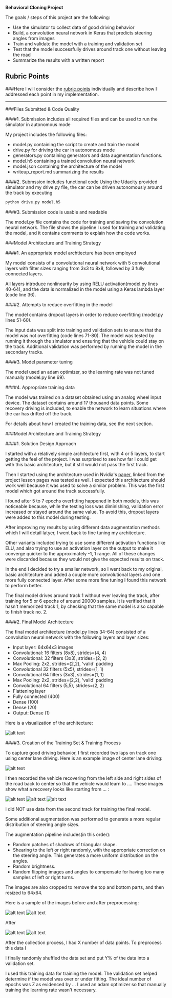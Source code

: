 
**Behavioral Cloning Project**

The goals / steps of this project are the following:
* Use the simulator to collect data of good driving behavior
* Build, a convolution neural network in Keras that predicts steering angles from images
* Train and validate the model with a training and validation set
* Test that the model successfully drives around track one without leaving the road
* Summarize the results with a written report


[//]: # (Image References)

[image1]: ./img/model.png "Model Visualization"
[image2]: ./examples/placeholder.png "Grayscaling"
[image3]: ./examples/placeholder_small.png "Recovery Image"
[image4]: ./examples/placeholder_small.png "Recovery Image"
[image5]: ./examples/placeholder_small.png "Recovery Image"
[image6]: ./examples/normal.png "Normal Image"
[image7]: ./examples/augmented.png "Augmented Image"
[image8]: ./img/histogram_before.png "Histogram before augmentation"
[image9]: ./img/histogram_after.png "Histogram after augmentation"

## Rubric Points
###Here I will consider the [rubric points](https://review.udacity.com/#!/rubrics/432/view) individually and describe how I addressed each point in my implementation.  

---
###Files Submitted & Code Quality

####1. Submission includes all required files and can be used to run the simulator in autonomous mode

My project includes the following files:
* model.py containing the script to create and train the model
* drive.py for driving the car in autonomous mode
* generators.py containing generators and data augmentation functions.
* model.h5 containing a trained convolution neural network 
* model.json containing the architecture of the model
* writeup_report.md summarizing the results

####2. Submssion includes functional code
Using the Udacity provided simulator and my drive.py file, the car can be driven autonomously around the track by executing 
```sh
python drive.py model.h5
```

####3. Submission code is usable and readable

The model.py file contains the code for training and saving the convolution neural network. The file shows the pipeline I used for training and validating the model, and it contains comments to explain how the code works.

###Model Architecture and Training Strategy

####1. An appropriate model archtiecture has been employed

My model consists of a convolutional neural network with 5 convolutional layers with filter sizes ranging from 3x3 to 8x8, followed by 3 fully connected layers.

All layers introduce nonlinearity by using RELU activation(model.py lines 40-64), and the data is normalized in the model using a Keras lambda layer (code line 36). 

####2. Attempts to reduce overfitting in the model

The model contains dropout layers in order to reduce overfitting (model.py lines 51-60). 

The input data was split into training and validation  sets to ensure that the model was not overfitting (code lines 71-80).
The model was tested by running it through the simulator and ensuring that the vehicle could stay on the track. Additional validation was performed by running the model in the secondary tracks.

####3. Model parameter tuning

The model used an adam optimizer, so the learning rate was not tuned manually (model.py line 69).

####4. Appropriate training data

The model was trained on a dataset obtained using an analog wheel input device. The dataset contains around 17 thousand data points. Some recovery driving is included, to enable the network to learn situations where
the car has drifted off the track.

For details about how I created the training data, see the next section. 

###Model Architecture and Training Strategy

####1. Solution Design Approach

I started with a relatively simple architecture first, with 4 or 5 layers, to start getting the feel of the project. I was surprised to see how far I could get with this basic architecture, but it still would not pass the first track.

Then I started using the architecture used in Nvidia's [paper](http://images.nvidia.com/content/tegra/automotive/images/2016/solutions/pdf/end-to-end-dl-using-px.pdf), linked from the project lesson pages was tested as well. I expected this architecture should work well because it was used to solve a similar problem. This was the first model which got around the track successfully.

I found after 5 to 7 epochs overfitting happened in both models, this was noticeable because, while the testing loss was diminishing, validation error increased or stayed around the same value. To avoid this, dropout layers were added to this model during testing.

After improving my results by using different data augmentation methods which I will detail latyer, I went back to fine tuning my architecture.

Other variants included trying to use some different activation functions like ELU, and also trying to use an activation layer on the output to make it converge quicker to the approximately -1, 1 range. All of these changes were discarded because they would not give the expected results on track.

In the end I decided to try a smaller network, so I went back to my original, basic architecture and added a couple more convolutional layers and one more fully connected layer. After some more fine tuning I found this network to perform better.

The final model drives around track 1 without ever leaving the track, after training for 5 or 6 epochs of around 20000 samples. It is verified that it hasn't memorized track 1, by checking that the same model is also capable to finish track no. 2.

####2. Final Model Architecture

The final model architecture (model.py lines 34-64) consisted of a convolution neural network with the following layers and layer sizes:

- Input layer: 64x64x3 images
- Convolutional: 16 filters (8x8), strides=(4, 4)
- Convolutional: 32 filters (3x3), strides=(2, 2)
- Max Pooling: 2x2, strides=(2,2), 'valid' padding
- Convolutional 32 filters (5x5), strides=(1, 1)
- Convolutional 64 filters (3x3), strides=(1, 1)
- Max Pooling: 2x2, strides=(2,2), 'valid' padding
- Convolutional 64 filters (5,5), strides=(2, 2)
- Flattening layer
- Fully connected (400)
- Dense (100)
- Dense (20)
- Output: Dense (1)

Here is a visualization of the architecture:

![alt text][image1]

####3. Creation of the Training Set & Training Process

To capture good driving behavior, I first recorded two laps on track one using center lane driving. Here is an example image of center lane driving:

![alt text][image2]

I then recorded the vehicle recovering from the left side and right sides of the road back to center so that the vehicle would learn to .... These images show what a recovery looks like starting from ... :

![alt text][image3]
![alt text][image4]
![alt text][image5]

I did NOT use data from the second track for training the final model.

Some additional augmentation was performed to generate a more regular distribution of steering angle sizes.

The augmentation pipeline includes(in this order):
- Random patches of shadows of triangular shape.
- Shearing to the left or right randomly, with the appropriate correction on the steering angle. This generates a more uniform distribution on the angles.
- Random brightness.
- Random flipping images and angles to compensate for having too many samples of left or right turns.

The images are also cropped to remove the top and bottom parts, and then resized to 64x64.

Here is a sample of the images before and after preprocessing:

![alt text][image6]
![alt text][image7]

After 

![alt text][image8]
![alt text][image9]

After the collection process, I had X number of data points. To preprocess this data I 


I finally randomly shuffled the data set and put Y% of the data into a validation set. 

I used this training data for training the model. The validation set helped determine if the model was over or under fitting. The ideal number of epochs was Z as evidenced by ... I used an adam optimizer so that manually training the learning rate wasn't necessary.